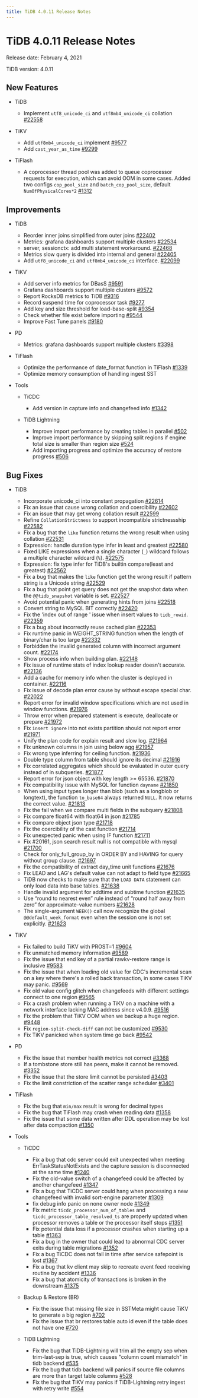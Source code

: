 ```yaml
---
title: TiDB 4.0.11 Release Notes
---
```


# TiDB 4.0.11 Release Notes

Release date: February 4, 2021

TiDB version: 4.0.11

## New Features

+ TiDB

    - Implement `utf8_unicode_ci` and `utf8mb4_unicode_ci` collation [#22558](https://github.com/pingcap/tidb/pull/22558)

+ TiKV

    - Add `utf8mb4_unicode_ci` implement [#9577](https://github.com/tikv/tikv/pull/9577)
    - Add `cast_year_as_time` [#9299](https://github.com/tikv/tikv/pull/9299)

+ TiFlash

    - A coprocessor thread pool was added to queue coprocessor requests for execution, which can avoid OOM in some cases. Added two configs `cop_pool_size` and `batch_cop_pool_size`, default `NumOfPhysicalCores*2` [#1312](https://github.com/pingcap/tics/pull/1312)

## Improvements

+ TiDB

    - Reorder inner joins simplified from outer joins [#22402](https://github.com/pingcap/tidb/pull/22402)
    - Metrics: grafana dashboards support multiple clusters [#22534](https://github.com/pingcap/tidb/pull/22534)
    - server, sessionctx: add multi statement workaround. [#22468](https://github.com/pingcap/tidb/pull/22468)
    - Metrics slow query is divided into internal and general [#22405](https://github.com/pingcap/tidb/pull/22405)
    - Add `utf8_unicode_ci` and `utf8mb4_unicode_ci` interface. [#22099](https://github.com/pingcap/tidb/pull/22099)

+ TiKV

    - Add server info metrics for DBasS [#9591](https://github.com/tikv/tikv/pull/9591)
    - Grafana dashboards support multiple clusters [#9572](https://github.com/tikv/tikv/pull/9572)
    - Report RocksDB metrics to TiDB [#9316](https://github.com/tikv/tikv/pull/9316)
    - Record suspend time for coprocessor task [#9277](https://github.com/tikv/tikv/pull/9277)
    - Add key and size threshold for load-base-split [#9354](https://github.com/tikv/tikv/pull/9354)
    - Check whether file exist before importing [#9544](https://github.com/tikv/tikv/pull/9544)
    - Improve Fast Tune panels [#9180](https://github.com/tikv/tikv/pull/9180)

+ PD

    - Metrics: grafana dashboards support multiple clusters [#3398](https://github.com/pingcap/pd/pull/3398)

+ TiFlash

    - Optimize the performance of date_format function in TiFlash [#1339](https://github.com/pingcap/tics/pull/1339)
    - Optimize memory consumption of handling ingest SST

+ Tools

    + TiCDC

        - Add version in capture info and changefeed info [#1342](https://github.com/pingcap/ticdc/pull/1342)

    + TiDB Lightning

        - Improve import performance by creating tables in parallel [#502](https://github.com/pingcap/tidb-lightning/pull/502)
        - Improve import performance by skipping split regions if engine total size is smaller than region size [#524](https://github.com/pingcap/tidb-lightning/pull/524)
        - Add importing progress and optimize the accuracy of restore progress [#506](https://github.com/pingcap/tidb-lightning/pull/506)

## Bug Fixes

+ TiDB

    - Incorporate unicode_ci into constant propagation [#22614](https://github.com/pingcap/tidb/pull/22614)
    - Fix an issue that cause wrong collation and coercibility [#22602](https://github.com/pingcap/tidb/pull/22602)
    - Fix an issue that may get wrong collation result [#22599](https://github.com/pingcap/tidb/pull/22599)
    - Refine `CollationStrictness` to support incompatible strictnessship [#22582](https://github.com/pingcap/tidb/pull/22582)
    - Fix a bug that the `like` function returns the wrong result when using collation [#22531](https://github.com/pingcap/tidb/pull/22531)
    - Expression: handle duration type infer in least and greatest [#22580](https://github.com/pingcap/tidb/pull/22580)
    - Fixed LIKE expressions when a single character (`_`) wildcard follows a multiple character wildcard (`%`). [#22575](https://github.com/pingcap/tidb/pull/22575)
    - Expression: fix type infer for TiDB's builtin compare(least and greatest) [#22562](https://github.com/pingcap/tidb/pull/22562)
    - Fix a bug that makes the `like` function get the wrong result if pattern string is a Unicode string [#22529](https://github.com/pingcap/tidb/pull/22529)
    - Fix a bug that point get query does not get the snapshot data when the `@@tidb_snapshot` variable is set. [#22527](https://github.com/pingcap/tidb/pull/22527)
    - Avoid potential panic when generating hints from joins [#22518](https://github.com/pingcap/tidb/pull/22518)
    - Convert string to MySQL BIT correctly [#22420](https://github.com/pingcap/tidb/pull/22420)
    - Fix the 'index out of range ' issue when insert values to `tidb_rowid`. [#22359](https://github.com/pingcap/tidb/pull/22359)
    - Fix a bug about incorrectly reuse cached plan [#22353](https://github.com/pingcap/tidb/pull/22353)
    - Fix runtime panic in WEIGHT_STRING function when the length of binary/char is too large [#22332](https://github.com/pingcap/tidb/pull/22332)
    - Forbidden the invalid generated column with incorrect argument count. [#22174](https://github.com/pingcap/tidb/pull/22174)
    - Show process info when building plan. [#22148](https://github.com/pingcap/tidb/pull/22148)
    - Fix issue of runtime stats of index lookup reader doesn't accurate. [#22136](https://github.com/pingcap/tidb/pull/22136)
    - Add a cache for memory info when the cluster is deployed in container. [#22116](https://github.com/pingcap/tidb/pull/22116)
    - Fix issue of decode plan error cause by without escape special char. [#22022](https://github.com/pingcap/tidb/pull/22022)
    - Report error for invalid window specifications which are not used in window functions. [#21976](https://github.com/pingcap/tidb/pull/21976)
    - Throw error when prepared statement is execute, deallocate or prepare [#21972](https://github.com/pingcap/tidb/pull/21972)
    - Fix `insert ignore` into not exists partition should not report error [#21971](https://github.com/pingcap/tidb/pull/21971)
    - Unify the plan code for explain result and slow log. [#21964](https://github.com/pingcap/tidb/pull/21964)
    - Fix unknown columns in join using below agg [#21957](https://github.com/pingcap/tidb/pull/21957)
    - Fix wrong type inferring for ceiling function. [#21936](https://github.com/pingcap/tidb/pull/21936)
    - Double type column from table should ignore its decimal [#21916](https://github.com/pingcap/tidb/pull/21916)
    - Fix correlated aggregates which should be evaluated in outer query instead of in subqueries. [#21877](https://github.com/pingcap/tidb/pull/21877)
    - Report error for json object with key length >= 65536. [#21870](https://github.com/pingcap/tidb/pull/21870)
    - Fix compatibility issue with MySQL for function `dayname` [#21850](https://github.com/pingcap/tidb/pull/21850)
    - When using input types longer than blob (such as a longblob or longtext), the function `to_base64` always returned `NULL`. It now returns the correct value. [#21813](https://github.com/pingcap/tidb/pull/21813)
    - Fix the fail when we compare multi fields in the subquery [#21808](https://github.com/pingcap/tidb/pull/21808)
    - Fix compare float64 with float64 in json [#21785](https://github.com/pingcap/tidb/pull/21785)
    - Fix compare object json type [#21718](https://github.com/pingcap/tidb/pull/21718)
    - Fix the coercibility of the cast function [#21714](https://github.com/pingcap/tidb/pull/21714)
    - Fix unexpected panic when using IF function [#21711](https://github.com/pingcap/tidb/pull/21711)
    - Fix #20161, json search result null is not compatible with mysql [#21700](https://github.com/pingcap/tidb/pull/21700)
    - Check for only_full_group_by in ORDER BY and HAVING for query without group clause. [#21697](https://github.com/pingcap/tidb/pull/21697)
    - Fix the compatibility of extract day_time unit functions [#21676](https://github.com/pingcap/tidb/pull/21676)
    - Fix LEAD and LAG's default value can not adapt to field type [#21665](https://github.com/pingcap/tidb/pull/21665)
    - TiDB now checks to make sure that the `LOAD DATA` statement can only load data into base tables. [#21638](https://github.com/pingcap/tidb/pull/21638)
    - Handle invalid argument for addtime and subtime function [#21635](https://github.com/pingcap/tidb/pull/21635)
    - Use “round to nearest even” rule instead of “round half away from zero” for approximate-value numbers [#21628](https://github.com/pingcap/tidb/pull/21628)
    - The single-argument `WEEK()` call now recognize the global `@@default_week_format` even when the session one is not set explicitly. [#21623](https://github.com/pingcap/tidb/pull/21623)

+ TiKV

    - Fix failed to build TiKV with PROST=1 [#9604](https://github.com/tikv/tikv/pull/9604)
    - Fix unmatched memory information [#9589](https://github.com/tikv/tikv/pull/9589)
    - Fix the issue that end key of a partial rawkv-restore range is inclusive [#9583](https://github.com/tikv/tikv/pull/9583)
    - Fix the issue that when loading old value for CDC's incremental scan on a key where there's a rolled back transaction, in some cases TiKV may panic. [#9569](https://github.com/tikv/tikv/pull/9569)
    - Fix old value config glitch when changefeeds with different settings connect to one region [#9565](https://github.com/tikv/tikv/pull/9565)
    - Fix a crash problem when running a TiKV on a machine with a network interface lacking MAC address since v4.0.9. [#9516](https://github.com/tikv/tikv/pull/9516)
    - Fix the problem that TiKV OOM when we backup a huge region. [#9448](https://github.com/tikv/tikv/pull/9448)
    - Fix `region-split-check-diff` can not be customized [#9530](https://github.com/tikv/tikv/pull/9530)
    - Fix TiKV panicked when system time go back [#9542](https://github.com/tikv/tikv/pull/9542)

+ PD

    - Fix the issue that member health metrics not correct [#3368](https://github.com/pingcap/pd/pull/3368)
    - If a tombstone store still has peers, make it cannot be removed. [#3352](https://github.com/pingcap/pd/pull/3352)
    - Fix the issue that the store limit cannot be persisted [#3403](https://github.com/pingcap/pd/pull/3403)
    - Fix the limit constriction of the scatter range scheduler [#3401](https://github.com/pingcap/pd/pull/3401)

+ TiFlash

    - Fix the bug that `min/max` result is wrong for decimal types
    - Fix the bug that TiFlash may crash when reading data [#1358](https://github.com/pingcap/tics/pull/1358)
    - Fix the issue that some data written after DDL operation may be lost after data compaction [#1350](https://github.com/pingcap/tics/pull/1350)

+ Tools

    + TiCDC

        - Fix a bug that cdc server could exit unexpected when meeting ErrTaskStatusNotExists and the capture session is disconnected at the same time [#1240](https://github.com/pingcap/ticdc/pull/1240)
        - Fix the old-value switch of a changefeed could be affected by another changefeed [#1347](https://github.com/pingcap/ticdc/pull/1347)
        - Fix a bug that TiCDC server could hang when processing a new changefeed with invalid sort-engine parameter [#1309](https://github.com/pingcap/ticdc/pull/1309)
        - fix debug info panic on none owner node [#1349](https://github.com/pingcap/ticdc/pull/1349)
        - Fix metric `ticdc_processor_num_of_tables` and `ticdc_processor_table_resolved_ts` are properly updated when processor removes a table or the processor itself stops [#1351](https://github.com/pingcap/ticdc/pull/1351)
        - Fix potential data loss if a processor crashes when starting up a table [#1363](https://github.com/pingcap/ticdc/pull/1363)
        - Fix a bug in the owner that could lead to abnormal CDC server exits during table migrations [#1352](https://github.com/pingcap/ticdc/pull/1352)
        - Fix a bug TiCDC does not fail in time after service safepoint is lost [#1367](https://github.com/pingcap/ticdc/pull/1367)
        - Fix a bug that kv client may skip to recreate event feed receiving routine by accident [#1336](https://github.com/pingcap/ticdc/pull/1336)
        - Fix a bug that atomicity of transactions is broken in the downstream [#1375](https://github.com/pingcap/ticdc/pull/1375)

    + Backup & Restore (BR)

        - Fix the issue that missing file size in SSTMeta might cause TiKV to generate a big region [#702](https://github.com/pingcap/br/pull/702)
        - Fix the issue that br restores table auto id even if the table does not have one [#720](https://github.com/pingcap/br/pull/720)

    + TiDB Lightning

        - Fix the bug that TiDB-Lightning will trim all the empty sep when trim-last-sep is true, which causes "column count mismatch" in tidb backend [#535](https://github.com/pingcap/tidb-lightning/pull/535)
        - Fix the bug that tidb backend will panics if source file columns are more than target    table columns [#528](https://github.com/pingcap/tidb-lightning/pull/528)
        - Fix the bug that TiKV may panics if TiDB-Lightning retry ingest with retry write [#554](https://github.com/pingcap/tidb-lightning/pull/554)
